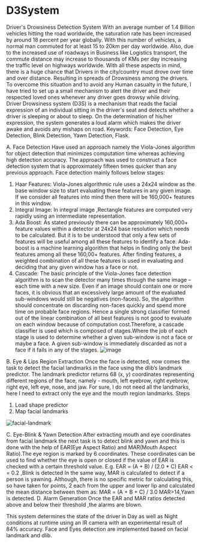 # D3System 
Driver's Drowsiness Detection System
With an average number of 1.4 Billion vehicles hitting the road worldwide, the saturation rate has been increased by
around 18 percent per year globally. With this number of vehicles, a normal man commuted for at least 15 to 20km per day
worldwide. Also, due to the increased use of roadways in Business like Logistics transport, the commute distance may increase to
thousands of KMs per day increasing the traffic level on highways worldwide. With all these aspects in mind, there is a huge
chance that Drivers in the city/country must drove over time and over distance. Resulting in spreads of Drowsiness among the
drivers. To overcome this situation and to avoid any Human casualty in the future, I have tried to set up a small mechanism to
alert the driver and their respected loved ones whenever any driver goes drowsy while driving.
Driver Drowsiness system (D3S) is a mechanism that reads the facial expression of an individual sitting in the driver's seat and
detects whether a driver is sleeping or about to sleep. On the determination of his/her expression, the system generates a loud
alarm which makes the driver awake and avoids any mishaps on road.
Keywords: Face Detection, Eye Detection, Blink Detection, Yawn Detection, Flask.

A. Face Detection
Have used an approach namely the Viola-Jones algorithm for object detection that minimizes computation time whereas achieving
high detection accuracy. The approach was used to construct a face detection system that is approximately fifteen times quicker than
any previous approach.
Face detection mainly follows below stages:
1) Haar Features: Viola-Jones algorithmic rule uses a 24x24 window as the base window size to start evaluating these features in
any given image. If we consider all features into mind then there will be 160,000+ features in this window.
2) Integral Image: In integral image ,Rectangle features are computed very rapidly using an intermediate representation.
3) Ada Boost: As stated previously there can be approximately 160,000+ feature values within a detector at 24x24 base resolution
which needs to be calculated. But it is to be understood that only a few sets of features will be useful among all these features to
identify a face. Ada-boost is a machine learning algorithm that helps in finding only the best features among all these 160,00+
features. After finding features, a weighted combination of all these features is used in evaluating and deciding that any given
window has a face or not.
4) Cascade: The basic principle of the Viola-Jones face detection algorithm is to scan the detector many times through the same
image –each time with a new size. Even if an image should contain one or more faces, it is obvious that an excessively large
amount of the evaluated sub-windows would still be negatives (non-faces). So, the algorithm should concentrate on discarding
non-faces quickly and spend more time on probable face regions. Hence a single strong classifier formed out of the linear
combination of all best features is not good to evaluate on each window because of computation cost.Therefore, a cascade
classifier is used which is composed of stages.Where the job of each stage is used to determine whether a given sub-window is
not a face or maybe a face. A given sub-window is immediately discarded as not a face if it fails in any of the stages.
![image](https://user-images.githubusercontent.com/67435373/123995210-b7da2180-d9eb-11eb-8b70-c7dac58ba53a.png)


B. Eye & Lips Region Extraction
Once the face is detected, now comes the task to detect the facial landmarks in the face using the dlib’s landmark predictor. The
landmark predictor returns 68 (x, y) coordinates representing different regions of the face, namely - mouth, left eyebrow, right
eyebrow, right eye, left eye, nose, and jaw. For sure, I do not need all the landmarks, here I need to extract only the eye and the
mouth region landmarks.
Steps
1) Load shape predictor
2) Map facial landmarks

![facial-landmark](https://user-images.githubusercontent.com/67435373/123995503-0982ac00-d9ec-11eb-82bb-b917f8fd4780.jpg)

C. Eye-Blink & Yawn Detection
After extracting mouth and eye coordinates from facial landmark the next task is to detect blink and yawn and this is done with the
help of EAR(Eye Aspect Ratio) and MAR(Mouth Aspect Ratio).The eye region is marked by 6 coordinates. These coordinates can
be used to find whether the eye is open or closed if the value of EAR is checked with a certain threshold value.
E.g.
EAR = (A + B) / (2.0 * C)
EAR < = 0.2 ,Blink is detected
In the same way, MAR is calculated to detect if a person is yawning. Although, there is no specific metric for calculating this, so
have taken for points, 2 each from the upper and lower lip and calculated the mean distance between them as:
MAR = (A + B + C) / 3.0
MAR>14,Yawn is detected.
D. Alarm Generation
Once the EAR and MAR ratios detected above and below their threshold ,the alarms are blown.

This system determines the state of the driver in Day as well as Night conditions at runtime using an IR camera with an experimental result of 84% accuracy. Face and Eyes detection are implemented based on facial landmark and dlib.


